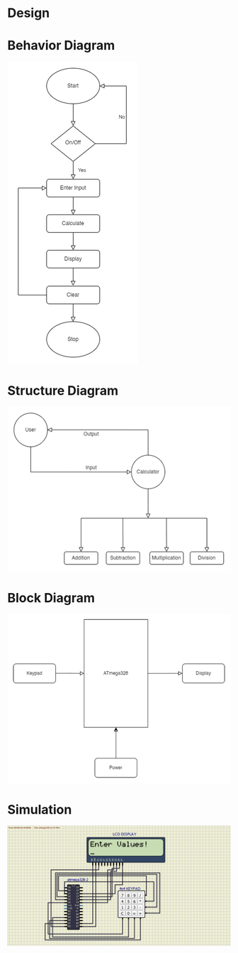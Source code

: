 # Design

# Behavior Diagram
![Behavior Diagram](https://github.com/alrichroshan/M2-Embedded_Calculator/blob/main/6_Images/Behavior%20Diagram.png)

# Structure Diagram
![Structure Diagram](https://github.com/alrichroshan/M2-Embedded_Calculator/blob/main/6_Images/Structure%20Diagram.png)

# Block Diagram
![Block Diagram](https://github.com/alrichroshan/M2-Embedded_Calculator/blob/main/6_Images/Block%20Diagram.png)

# Simulation
![Block Diagram](https://github.com/alrichroshan/M2-Embedded_Calculator/blob/main/6_Images/Simulation.png)